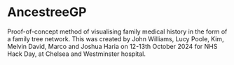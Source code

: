 # AncestreeGP

Proof-of-concept method of visualising family medical history in the form of a family tree network.
This was created by John Williams, Lucy Poole, Kim, Melvin David, Marco and Joshua Haria on 12-13th October 2024 for NHS Hack Day, at Chelsea and Westminster hospital. 
